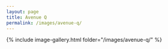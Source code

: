 ```yaml
---
layout: page
title: Avenue Q
permalink: /images/avenue-q/
---
```

{% include image-gallery.html folder="/images/avenue-q/" %}
